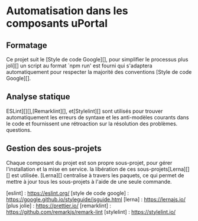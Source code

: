 # Automatisation dans les composants uPortal

## Formatage

Ce projet suit le [Style de code Google][], pour simplifier le processus
plus joli][] un script au format `npm run' est fourni qui s'adaptera automatiquement
pour respecter la majorité des conventions [Style de code Google][].

## Analyse statique

ESLint][][],[Remarklint][], et[Stylelint][] sont utilisés pour trouver automatiquement
les erreurs de syntaxe et les anti-modèles courants dans le code et fournissent une rétroaction sur la résolution des problèmes.
questions.

## Gestion des sous-projets

Chaque composant du projet est son propre sous-projet, pour gérer l'installation et la mise en service.
la libération de ces sous-projets[Lerna][][] est utilisée. [Lerna][] centralise
à travers les paquets, ce qui permet de mettre à jour tous les sous-projets à l'aide de
une seule commande.

[eslint] : https://eslint.org/
[style de code google] : https://google.github.io/styleguide/jsguide.html
[lerna] : https://lernajs.io/
[plus jolie] : https://prettier.io/
[remarklint] : https://github.com/remarkjs/remark-lint
[stylelint] : https://stylelint.io/

